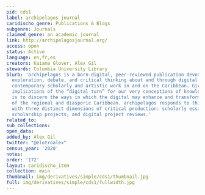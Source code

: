 ```yaml
---
pid: cds1
label: archipelagos journal
caridischo_genre: Publications & Blogs
subgenre: Journals
claimed_genre: an academic journal
link: http://archipelagosjournal.org/
access: open
status: Active
language: en,fr,es
creators: Kaiama Glover, Alex Gil
stewards: Columbia University Library
blurb: 'archipelagos is a born-digital, peer-reviewed publication devoted to creative
  exploration, debate, and critical thinking about and through digital practices in
  contemporary scholarly and artistic work in and on the Caribbean. Given the wide
  implications of the “digital turn” for our very conceptions of knowledge, our mission
  is to discern the ways in which the digital may enhance and transform our comprehension
  of the regional and diasporic Caribbean. archipelagos responds to this challenge
  with three distinct dimensions of critical production: scholarly essays; digital
  scholarship projects; and digital project reviews.'
related_to:
sub_collections:
open_data:
added_by: Alex Gil
twitter: "@elotroalex"
census_year: '2020'
notes:
order: '172'
layout: caridischo_item
collection: main
thumbnail: img/derivatives/simple/cds1/thumbnail.jpg
full: img/derivatives/simple/cds1/fullwidth.jpg
---
```

